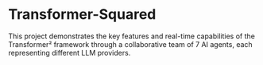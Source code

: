 # Transformer-Squared
This project demonstrates the key features and real-time capabilities of the Transformer² framework through a collaborative team of 7 AI agents, each representing different LLM providers.
